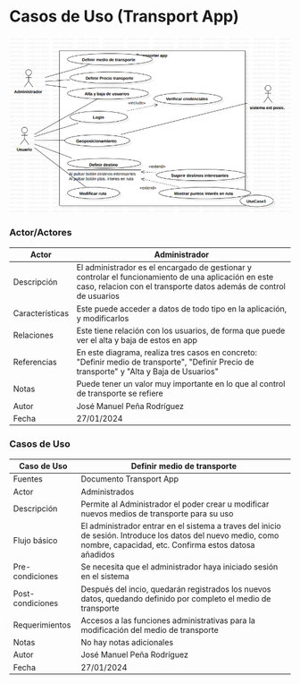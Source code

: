 # Casos de Uso (Transport App)

![Alt text](image.png)

### Actor/Actores
|  Actor | Administrador |
|---|---|
| Descripción  | El administrador es el encargado de gestionar y controlar el funcionamiento de una aplicación en este caso, relacion con el transporte datos además de control de usuarios|
| Características  | Este puede acceder a datos de todo tipo en la aplicación, y modificarlos |
| Relaciones | Este tiene relación con los usuarios, de forma que puede ver el alta y baja de estos en app |
| Referencias | En este diagrama, realiza tres casos en concreto: "Definir medio de transporte", "Definir Precio de transporte" y "Alta y Baja de Usuarios"  |   
|  Notas |  Puede tener un valor muy importante en lo que al control de transporte se refiere |
| Autor  | José Manuel Peña Rodríguez |
|Fecha | 27/01/2024 |

### Casos de Uso
|  Caso de Uso | Definir medio de transporte  |
|---|---|
| Fuentes  | Documento Transport App  |
| Actor  | Administrados |
| Descripción | Permite al Administrador el poder crear u modificar nuevos medios de transporte para su uso  |
| Flujo básico | El administrador entrar en el sistema a traves del inicio de sesión. Introduce los datos del nuevo medio, como nombre, capacidad, etc. Confirma estos datosa añadidos |
| Pre-condiciones | Se necesita que el administrador haya iniciado sesión en el sistema  |  
| Post-condiciones  | Después del incio, quedarán registrados los nuevos datos, quedando definido por completo el medio de transporte  |  
| Requerimientos | Accesos a las funciones administrativas para la modificación del medio de transporte  |
| Notas | No hay notas adicionales  |
| Autor  | José Manuel Peña Rodríguez |
| Fecha | 27/01/2024 |